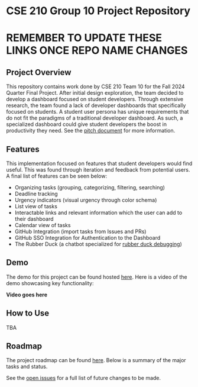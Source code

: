 # CSE 210 Group 10 Project Repository

# REMEMBER TO UPDATE THESE LINKS ONCE REPO NAME CHANGES

## Project Overview
This repository contains work done by CSE 210 Team 10 for the Fall 2024 Quarter Final Project. After initial design exploration, the team decided to develop a dashboard focused on student developers. Through extensive research, the team found a lack of developer dashboards that specifically focused on students. A student user persona has unique requirements that do not fit the paradigms of a traditional developer dashboard. As such, a specialized dashboard could give student developers the boost in productivity they need. See the [pitch document](https://github.com/CSE-210-Team-10/group10-esc012/blob/main/spec/CSE210_Team10_Pitch.pdf) for more information.

## Features
This implementation focused on features that student developers would find useful. This was found through iteration and feedback from potential users. A final list of features can be seen below:
- Organizing tasks (grouping, categorizing, filtering, searching)
- Deadline tracking
- Urgency indicators (visual urgency through color schema)
- List view of tasks
- Interactable links and relevant information which the user can add to their dashboard
- Calendar view of tasks
- GitHub Integration (import tasks from Issues and PRs)
- GitHub SSO Integration for Authentication to the Dashboard
- The Rubber Duck (a chatbot specialized for [rubber duck debugging](https://rubberduckdebugging.com/))

## Demo
The demo for this project can be found hosted [here](dummy). Here is a video of the demo showcasing key functionality:

**Video goes here**

## How to Use
TBA

## Roadmap
The project roadmap can be found [here](https://github.com/CSE-210-Team-10/group10-esc012/blob/main/spec/supplemental/Project%20Roadmap/CSE210_Team10_ProjectRoadMap.jpg). Below is a summary of the major tasks and status.


See the [open issues](https://github.com/CSE-210-Team-10/group10-esc012/issues) for a full list of future changes to be made.
